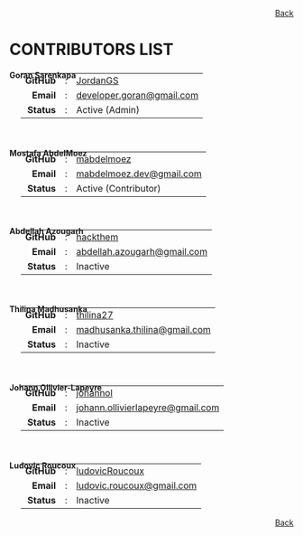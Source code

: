 <a href='https://github.com/JordanGS/zaproxy-plugin/tree/development#table-of-contents-'><div align="right">Back</div></a>

CONTRIBUTORS LIST
=================

#### Goran Sarenkapa

<table border=0 cellpadding=0 cellspacing=0 style="margin-left:20px; margin-top:-30px">
  <tr>
    <td align=right><b>GitHub</b></td>
    <td>:</td>
    <td><a href='https://github.com/JordanGS'>JordanGS</a></td>
  </tr>
  <tr>
    <td align=right><b>Email</b></td>
    <td>:</td>
    <td><a href='developer.goran@gmail.com'>developer.goran@gmail.com</a></td>
  </tr>
  <tr>
    <td align=right><b>Status</b></td>
    <td>:</td>
    <td>Active (Admin)</td>
  </tr>
</table>


&nbsp;

#### Mostafa AbdelMoez

<table border=0 cellpadding=0 cellspacing=0 style="margin-left:20px; margin-top:-30px">
  <tr>
    <td align=right><b>GitHub</b></td>
    <td>:</td>
    <td><a href='https://github.com/mabdelmoez'>mabdelmoez</a></td>
  </tr>
  <tr>
    <td align=right><b>Email</b></td>
    <td>:</td>
    <td><a href='mabdelmoez.dev@gmail.com'>mabdelmoez.dev@gmail.com</a></td>
  </tr>
  <tr>
    <td align=right><b>Status</b></td>
    <td>:</td>
    <td>Active (Contributor)</td>
  </tr>
</table>

&nbsp;

#### Abdellah Azougarh

<table border=0 cellpadding=0 cellspacing=0 style="margin-left:20px; margin-top:-30px">
  <tr>
    <td align=right><b>GitHub</b></td>
    <td>:</td>
    <td><a href='https://github.com/hackthem'>hackthem</a></td>
  </tr>
  <tr>
    <td align=right><b>Email</b></td>
    <td>:</td>
    <td><a href='abdellah.azougarh@gmail.com'>abdellah.azougarh@gmail.com</a></td>
  </tr>
  <tr>
    <td align=right><b>Status</b></td>
    <td>:</td>
    <td>Inactive</td>
  </tr>
</table>

&nbsp;

#### Thilina Madhusanka

<table border=0 cellpadding=0 cellspacing=0 style="margin-left:20px; margin-top:-30px">
  <tr>
    <td align=right><b>GitHub</b></td>
    <td>:</td>
    <td><a href='https://github.com/thilina27'>thilina27</a></td>
  </tr>
  <tr>
    <td align=right><b>Email</b></td>
    <td>:</td>
    <td><a href='madhusanka.thilina@gmail.com'>madhusanka.thilina@gmail.com</a></td>
  </tr>
  <tr>
    <td align=right><b>Status</b></td>
    <td>:</td>
    <td>Inactive</td>
  </tr>
</table>

&nbsp;

#### Johann Ollivier-Lapeyre

<table border=0 cellpadding=0 cellspacing=0 style="margin-left:20px; margin-top:-30px">
  <tr>
    <td align=right><b>GitHub</b></td>
    <td>:</td>
    <td><a href='https://github.com/johannol'>johannol</a></td>
  </tr>
  <tr>
    <td align=right><b>Email</b></td>
    <td>:</td>
    <td><a href='johann.ollivierlapeyre@gmail.com'>johann.ollivierlapeyre@gmail.com</a></td>
  </tr>
  <tr>
    <td align=right><b>Status</b></td>
    <td>:</td>
    <td>Inactive</td>
  </tr>
</table>

&nbsp;

#### Ludovic Roucoux

<table border=0 cellpadding=0 cellspacing=0 style="margin-left:20px; margin-top:-30px">
  <tr>
    <td align=right><b>GitHub</b></td>
    <td>:</td>
    <td><a href='https://github.com/ludovicRoucoux'>ludovicRoucoux</a></td>
  </tr>
  <tr>
    <td align=right><b>Email</b></td>
    <td>:</td>
    <td><a href='ludovic.roucoux@gmail.com'>ludovic.roucoux@gmail.com</a></td>
  </tr>
  <tr>
    <td align=right><b>Status</b></td>
    <td>:</td>
    <td>Inactive</td>
  </tr>
</table>

<a href='https://github.com/JordanGS/zaproxy-plugin/tree/development#table-of-contents-'><div align="right">Back</div></a>

